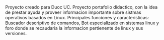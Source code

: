 Proyecto creado para Duoc UC.
Proyecto portafolio didactico, con la idea de prestar ayuda y proveer informacion importante sobre sistmas operativos basados en Linux.
Principales funciones y caracteristicas: Buscador descriptivo de comandos, Bot especializado en sistemas linux y foro donde se recaudaria la informacion pertienente de linux y sus versiones.
